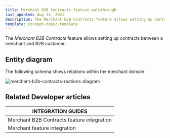 ```yaml
---
title: Merchant B2B Contracts feature walkthrough
last_updated: Aug 13, 2021
description: The Merchant B2B Contracts feature allows setting up contracts between a merchant and B2B customer
template: concept-topic-template
---
```


The _Merchant B2B Contracts_ feature allows setting up contracts between a merchant and B2B customer.

<!--
To learn more about the feature and to find out how end users use it, see [Merchant B2B Contracts feature Overview](https://documentation.spryker.com/docs/merchant-b2b-contracts-feature-overview) for business users.
-->

## Entity diagram

The following schema shows relations within the merchant domain:

<div class="width-100">

![merchant-b2b-contracts-reations-diagram](https://confluence-connect.gliffy.net/embed/image/9c3eb6cd-8492-4550-a280-e218bd3b974a.png?utm_medium=live&utm_source=custom)

</div>


## Related Developer articles

|INTEGRATION GUIDES  |
|---------|
| Merchant B2B Contracts feature integration   |
| Merchant feature integration  |
